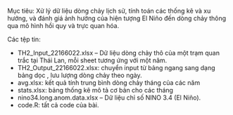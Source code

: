 Mục tiêu: 
Xử lý dữ liệu dòng chảy lịch sử, tính toán các thống kê và xu hướng, và đánh giá ảnh hưởng của hiện tượng El Niño đến dòng chảy thông qua mô hình hồi quy và trực quan hóa.


Các tệp tin:
- TH2_Input_22166022.xlsx – Dữ liệu dòng chảy thô của một trạm quan trắc tại Thái Lan, mỗi sheet tương ứng với một năm.
- TH2_Output_22166022.xlsx: chuyển input từ bảng ngang sang dạng bảng dọc , lưu lượng dòng chảy theo ngày.
- avg.xlsx: kết quả tính trung bình dòng chảy tháng của các năm
- stats.xlsx: bảng thống kê mô tả cơ bản cho các tháng 
- nino34.long.anom.data.xlsx – Dữ liệu chỉ số NINO 3.4 (El Niño).
- code.R: tất cả code của bài.
  
